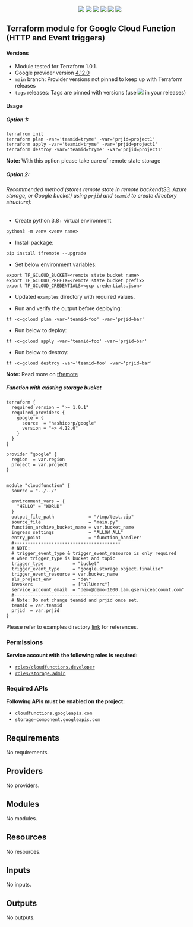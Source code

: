 <p align="center">
    <a href="https://github.com/tomarv2/terraform-google-cloud-function/actions/workflows/pre-commit.yml" alt="Pre Commit">
        <img src="https://github.com/tomarv2/terraform-google-cloud-function/actions/workflows/pre-commit.yml/badge.svg?branch=main" /></a>
    <a href="https://www.apache.org/licenses/LICENSE-2.0" alt="license">
        <img src="https://img.shields.io/github/license/tomarv2/terraform-google-cloud-function" /></a>
    <a href="https://github.com/tomarv2/terraform-google-cloud-function/tags" alt="GitHub tag">
        <img src="https://img.shields.io/github/v/tag/tomarv2/terraform-google-cloud-function" /></a>
    <a href="https://github.com/tomarv2/terraform-google-cloud-function/pulse" alt="Activity">
        <img src="https://img.shields.io/github/commit-activity/m/tomarv2/terraform-google-cloud-function" /></a>
    <a href="https://stackoverflow.com/users/6679867/tomarv2" alt="Stack Exchange reputation">
        <img src="https://img.shields.io/stackexchange/stackoverflow/r/6679867"></a>
    <a href="https://twitter.com/intent/follow?screen_name=varuntomar2019" alt="follow on Twitter">
        <img src="https://img.shields.io/twitter/follow/varuntomar2019?style=social&logo=twitter"></a>
</p>

## Terraform module for Google Cloud Function (HTTP and Event triggers)

#### Versions

- Module tested for Terraform 1.0.1.
- Google provider version [4.12.0](https://registry.terraform.io/providers/hashicorp/google/latest)
- `main` branch: Provider versions not pinned to keep up with Terraform releases
- `tags` releases: Tags are pinned with versions (use <a href="https://github.com/tomarv2/terraform-google-cloud-function/tags" alt="GitHub tag">
        <img src="https://img.shields.io/github/v/tag/tomarv2/terraform-google-cloud-function" /></a> in your releases)

#### Usage

##### Option 1:

```
terrafrom init
terraform plan -var='teamid=tryme' -var='prjid=project1'
terraform apply -var='teamid=tryme' -var='prjid=project1'
terraform destroy -var='teamid=tryme' -var='prjid=project1'
```
**Note:** With this option please take care of remote state storage

##### Option 2:

###### Recommended method (stores remote state in remote backend(S3,  Azure storage, or Google bucket) using `prjid` and `teamid` to create directory structure):

- Create python 3.8+ virtual environment
```
python3 -m venv <venv name>
```

- Install package:
```
pip install tfremote --upgrade
```

- Set below environment variables:
```
export TF_GCLOUD_BUCKET=<remote state bucket name>
export TF_GCLOUD_PREFIX=<remote state bucket prefix>
export TF_GCLOUD_CREDENTIALS=<gcp credentials.json>
```

- Updated `examples` directory with required values.

- Run and verify the output before deploying:
```
tf -c=gcloud plan -var='teamid=foo' -var='prjid=bar'
```

- Run below to deploy:
```
tf -c=gcloud apply -var='teamid=foo' -var='prjid=bar'
```

- Run below to destroy:
```
tf -c=gcloud destroy -var='teamid=foo' -var='prjid=bar'
```

**Note:** Read more on [tfremote](https://github.com/tomarv2/tfremote)
##### Function with existing storage bucket
```
terraform {
  required_version = ">= 1.0.1"
  required_providers {
    google = {
      source  = "hashicorp/google"
      version = "~> 4.12.0"
    }
  }
}

provider "google" {
  region  = var.region
  project = var.project
}


module "cloudfunction" {
  source = "../../"

  environment_vars = {
    "HELLO" = "WORLD"
  }
  output_file_path             = "/tmp/test.zip"
  source_file                  = "main.py"
  function_archive_bucket_name = var.bucket_name
  ingress_settings             = "ALLOW_ALL"
  entry_point                  = "function_handler"
  #----------------------------------------
  # NOTE:
  # trigger_event_type & trigger_event_resource is only required
  # when trigger_type is bucket and topic
  trigger_type           = "bucket"
  trigger_event_type     = "google.storage.object.finalize"
  trigger_event_resource = var.bucket_name
  sls_project_env        = "dev"
  invokers               = ["allUsers"]
  service_account_email  = "demo@demo-1000.iam.gserviceaccount.com"
  #----------------------------------------
  # Note: Do not change teamid and prjid once set.
  teamid = var.teamid
  prjid  = var.prjid
}
```

Please refer to examples directory [link](examples) for references.


### Permissions

**Service account with the following roles is required:**

- [`roles/cloudfunctions.developer`](https://cloud.google.com/iam/docs/understanding-roles#cloud-functions-roles)
- [`roles/storage.admin`](https://cloud.google.com/iam/docs/understanding-roles#cloud-storage-roles)

### Required APIs

**Following APIs must be enabled on the project:**

- `cloudfunctions.googleapis.com`
- `storage-component.googleapis.com`

<!-- BEGIN_TF_DOCS -->
## Requirements

No requirements.

## Providers

No providers.

## Modules

No modules.

## Resources

No resources.

## Inputs

No inputs.

## Outputs

No outputs.
<!-- END_TF_DOCS -->